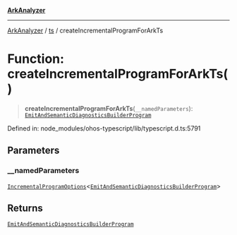 [**ArkAnalyzer**](../../../../README.md)

***

[ArkAnalyzer](../../../../globals.md) / [ts](../README.md) / createIncrementalProgramForArkTs

# Function: createIncrementalProgramForArkTs()

> **createIncrementalProgramForArkTs**(`__namedParameters`): [`EmitAndSemanticDiagnosticsBuilderProgram`](../interfaces/EmitAndSemanticDiagnosticsBuilderProgram.md)

Defined in: node\_modules/ohos-typescript/lib/typescript.d.ts:5791

## Parameters

### \_\_namedParameters

[`IncrementalProgramOptions`](../interfaces/IncrementalProgramOptions.md)\<[`EmitAndSemanticDiagnosticsBuilderProgram`](../interfaces/EmitAndSemanticDiagnosticsBuilderProgram.md)\>

## Returns

[`EmitAndSemanticDiagnosticsBuilderProgram`](../interfaces/EmitAndSemanticDiagnosticsBuilderProgram.md)
